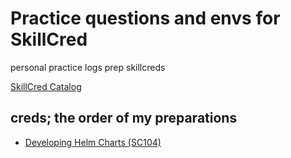 # Practice questions and envs for SkillCred

personal practice logs prep skillcreds

[SkillCred Catalog](https://training.linuxfoundation.org/skillcred/)

## creds; the order of my preparations

- [Developing Helm Charts (SC104)](./helm)
